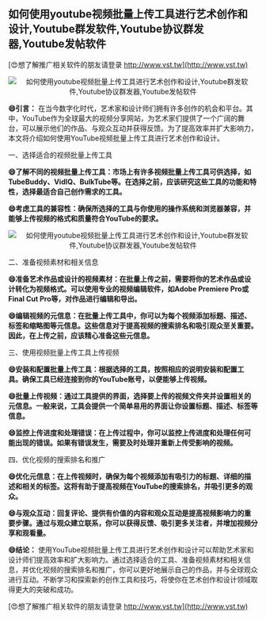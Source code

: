 ## **如何使用youtube视频批量上传工具进行艺术创作和设计,Youtube群发软件,Youtube协议群发器,Youtube发帖软件**

[😍想了解推广相关软件的朋友请登录 http://www.vst.tw](http://www.vst.tw)

 <center><img src="https://vst.tw/MP4/tuiguang/png/1.png" alt="如何使用youtube视频批量上传工具进行艺术创作和设计,Youtube群发软件,Youtube协议群发器,Youtube发帖软件"></center>

**😄引言：**
在当今数字化时代，艺术家和设计师们拥有许多创作的机会和平台。其中，YouTube作为全球最大的视频分享网站，为艺术家们提供了一个广阔的舞台，可以展示他们的作品、与观众互动并获得反馈。为了提高效率并扩大影响力，本文将介绍如何使用YouTube视频批量上传工具进行艺术创作和设计。

一、选择适合的视频批量上传工具

**😄了解不同的视频批量上传工具：市场上有许多视频批量上传工具可供选择，如TubeBuddy、VidIQ、BulkTube等。在选择之前，应该研究这些工具的功能和特性，选择最适合自己创作需求的工具。**

**😄考虑工具的兼容性：确保所选择的工具与你使用的操作系统和浏览器兼容，并能够上传视频的格式和质量符合YouTube的要求。**

 <center><img src="https://vst.tw/MP4/tuiguang/png/3.png" alt="如何使用youtube视频批量上传工具进行艺术创作和设计,Youtube群发软件,Youtube协议群发器,Youtube发帖软件"></center>

二、准备视频素材和相关信息

**😄准备艺术作品或设计的视频素材：在批量上传之前，需要将你的艺术作品或设计转化为视频格式。可以使用专业的视频编辑软件，如Adobe Premiere Pro或Final Cut Pro等，对作品进行编辑和导出。**

**😄编辑视频的元信息：在批量上传工具中，你可以为每个视频添加标题、描述、标签和缩略图等元信息。这些信息对于提高视频的搜索排名和吸引观众至关重要。因此，在上传之前，应该精心准备这些元信息。**

三、使用视频批量上传工具上传视频

**😄安装和配置批量上传工具：根据选择的工具，按照相应的说明安装和配置工具。确保工具已经连接到你的YouTube账号，以便能够上传视频。**

**😄批量上传视频：通过工具提供的界面，选择要上传的视频文件夹并设置相关的元信息。一般来说，工具会提供一个简单易用的界面让你设置标题、描述、标签等信息。**

**😄监控上传进度和处理错误：在上传过程中，你可以监控上传进度和处理任何可能出现的错误。如果有错误发生，需要及时处理并重新上传受影响的视频。**

四、优化视频的搜索排名和推广

**😄优化元信息：在上传视频时，确保为每个视频添加有吸引力的标题、详细的描述和相关的标签。这将有助于提高视频在YouTube的搜索排名，并吸引更多的观众。**

**😄与观众互动：回复评论、提供有价值的内容和观众互动是提高视频影响力的重要步骤。通过与观众建立联系，你可以获得反馈、吸引更多关注者，并增加视频分享和观看量。**

**😄结论：**
使用YouTube视频批量上传工具进行艺术创作和设计可以帮助艺术家和设计师们提高效率和扩大影响力。通过选择适合的工具、准备视频素材和相关信息，并优化视频的搜索排名和推广，你可以更好地展示自己的作品，并与全球观众进行互动。不断学习和探索新的创作工具和技巧，将使你在艺术创作和设计领域取得更大的突破和成功。

[😍想了解推广相关软件的朋友请登录 http://www.vst.tw](http://www.vst.tw)



